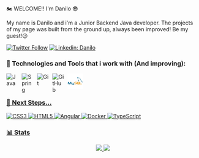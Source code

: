 🏍️ WELCOME!! I'm Danilo 😎


My name is Danilo and i'm a Junior Backend Java developer. The projects of my page was built from the ground up, always been improved! Be my guest!😉

[![Twitter Follow](https://img.shields.io/twitter/follow/Danilo?style=social)](https://twitter.com/DaniloEburneo)
[![Linkedin: Danilo](https://img.shields.io/badge/-Linkedin-blue?style=flat-square&logo=Linkedin&logoColor=white&link=https://www.linkedin.com/in/danilo-ebúrneo-820044269/)](https://www.linkedin.com/in/danilo-ebúrneo-820044269/)


### 🧰 Technologies and Tools that i work with (And improving):

<img align="left" alt="Java" width="30px" style="padding-right:10px;" src="https://cdn.jsdelivr.net/gh/devicons/devicon/icons/java/java-original.svg"/>
<img align="left" alt="Spring" width="30px" style="padding-right:10px;" src="https://cdn.jsdelivr.net/gh/devicons/devicon/icons/spring/spring-original.svg" />
<img align="left" alt="Git" width="30px" style="padding-right:10px;" src="https://cdn.jsdelivr.net/gh/devicons/devicon/icons/git/git-original.svg" />
<img align="left" alt="GitHub" width="30px" style="padding-right:10px;" src="https://cdn.jsdelivr.net/gh/devicons/devicon/icons/github/github-original.svg" />
<img src="https://raw.githubusercontent.com/devicons/devicon/master/icons/mysql/mysql-original-wordmark.svg" alt="mysql" width="40" height="40"/> </a> <a href="https://www.oracle.com/" target="_blank" rel="noreferrer">



### 🧰 Next Steps...
  
  ![CSS3](https://img.shields.io/badge/-CSS3-1572B6?style=flat-square&logo=css3)
  ![HTML5](https://img.shields.io/badge/-HTML5-E34F26?style=flat-square&logo=html5&logoColor=white)
  ![Angular](https://img.shields.io/badge/-Angular-DD0031?style=flat-square&logo=angular)
  ![Docker](https://img.shields.io/badge/-Docker-2496ED?style=flat-square&logo=docker&logoColor=white)
  ![TypeScript](https://img.shields.io/badge/-TypeScript-007ACC?style=flat-square&logo=typescript&logoColor=white)
  
  

  ### 📊 Stats
  
<div align="center" style="flex-wrap: nowrap;">
 <a href="https://github.com/daneburneo">
 <img height="150em" src="https://github-readme-stats.vercel.app/api?username=daneburneo&show_icons=true&theme=light&include_all_commits=true&count_private=true"/>
 <img height="150em" src="https://github-readme-stats.vercel.app/api/top-langs/?username=daneburneo&layout=compact&langs_count=5&theme=light"/>
</div>

